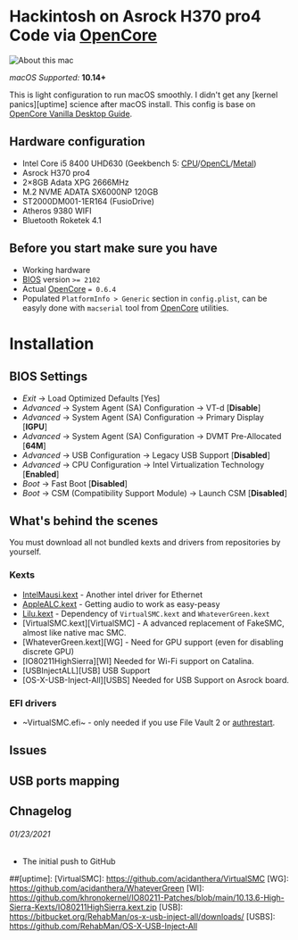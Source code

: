 # Hackintosh on Asrock H370 pro4 Code via [OpenCore][OC]

![About this mac][System Info]

*macOS Supported:* **10.14+**

This is light configuration to run macOS smoothly. I didn't get any [kernel panics][uptime] science after macOS install. This config is base on [OpenCore Vanilla Desktop Guide][Guide].

## Hardware configuration

* Intel Core i5 8400  UHD630 (Geekbench 5: [CPU][GB_CPU]/[OpenCL][GB_OCL]/[Metal][GB_MTL])
* Asrock H370 pro4
* 2×8GB Adata XPG 2666MHz
* M.2 NVME ADATA SX6000NP 120GB
* ST2000DM001-1ER164 (FusioDrive)
* Atheros 9380 WIFI
* Bluetooth Roketek 4.1

## Before you start make sure you have

* Working hardware
* [BIOS][BIOS] version `>= 2102`
* Actual [OpenCore][OC] `= 0.6.4`
* Populated `PlatformInfo > Generic` section in `config.plist`, can be easyly done with `macserial` tool from [OpenCore][OC] utilities.

# Installation

## BIOS Settings

* *Exit* → Load Optimized Defaults [Yes]
* *Advanced* → System Agent (SA) Configuration → VT-d [**Disable**]
* *Advanced* → System Agent (SA) Configuration → Primary Display [**IGPU**]
* *Advanced* → System Agent (SA) Configuration → DVMT Pre-Allocated [**64M**]
* *Advanced* → USB Configuration → Legacy USB Support [**Disabled**]
* *Advanced* → CPU Configuration → Intel Virtualization Technology [**Enabled**]
* *Boot* → Fast Boot [**Disabled**]
* *Boot* → CSM (Compatibility Support Module) → Launch CSM [**Disabled**]

## What's behind the scenes

You must download all not bundled kexts and drivers from repositories by yourself.

### Kexts

* [IntelMausi.kext][IntelMausi] - Another intel driver for Ethernet
* [AppleALC.kext][AppleALC] - Getting audio to work as easy-peasy
* [Lilu.kext][Lilu] - Dependency of `VirtualSMC.kext` and `WhateverGreen.kext`
* [VirtualSMC.kext][VirtualSMC] - A advanced replacement of FakeSMC, almost like native mac SMC.
* [WhateverGreen.kext][WG] - Need for GPU support (even for disabling discrete GPU)
* [IO80211HighSierra][WI] Needed for Wi-Fi support on Catalina.
* [USBInjectALL][USB] USB Support
* [OS-X-USB-Inject-All][USBS] Needed for USB Support on Asrock board.


### EFI drivers

* ~VirtualSMC.efi~ - only needed if you use File Vault 2 or [authrestart][FV2].

## Issues


## USB ports mapping


## Chnagelog
###### 01/23/2021
* The initial push to GitHub

[AppleALC]: https://github.com/acidanthera/AppleALC
[BIOS]: https://www.asus.com/Motherboards/ROG-MAXIMUS-X-CODE/HelpDesk_BIOS/
[FV2]: https://lifehacker.com/bypass-a-filevault-password-at-startup-by-rebooting-fro-1686770324
[GB_CPU]: https://browser.geekbench.com/v5/cpu/4261705
[GB_MTL]: https://browser.geekbench.com/v5/compute/1671274
[GB_OCL]: https://browser.geekbench.com/v5/compute/1671254
[Guide]: https://dortania.github.io/OpenCore-Desktop-Guide/
[IntelMausi]: https://github.com/acidanthera/IntelMausi
[Lilu]: https://github.com/acidanthera/Lilu
[OC]: https://github.com/acidanthera/OpenCorePkg
[System Info]: https://eljnavas.files.wordpress.com/2021/01/info.png
##[uptime]: 
[VirtualSMC]: https://github.com/acidanthera/VirtualSMC
[WG]: https://github.com/acidanthera/WhateverGreen
[WI]: https://github.com/khronokernel/IO80211-Patches/blob/main/10.13.6-High-Sierra-Kexts/IO80211HighSierra.kext.zip
[USB]: https://bitbucket.org/RehabMan/os-x-usb-inject-all/downloads/
[USBS]: https://github.com/RehabMan/OS-X-USB-Inject-All

